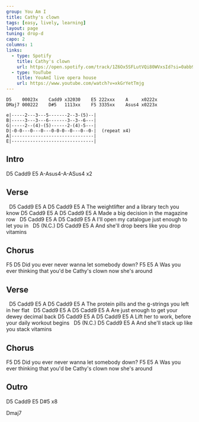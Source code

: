 ```yaml
---
group: You Am I
title: Cathy's clown
tags: [easy, lively, learning]
layout: page
tuning: drop-d
capo: 2
columns: 1
links:
  - type: Spotify
    title: Cathy's clown
    url: https://open.spotify.com/track/1Z6Ox5SFLutVQi80WVxsId?si=0abb9dee5edb4c43
  - type: YouTube
    title: YouAmI live opera house
    url: https://www.youtube.com/watch?v=xkGrYetTmjg
---
```


```chordpro
D5    00023x    Cadd9 x32030    E5 222xxx    A     x0222x
DMaj7 000222    D#5   1113xx    F5 3335xx    Asus4 x0223x
 
e|-----2---3---5-------2--3-(5)--|
B|-----3---3---6-------3--3--6---|
G|-----2--(4)-(5)------2-(4)-5---|
D|-0-0---0---0---0-0-0--0---0--0-|  (repeat x4)
A|-------------------------------|
E|-------------------------------|
```

## Intro

D5   Cadd9    E5    A-Asus4-A-ASus4    x2

## Verse

&nbsp;   D5     Cadd9       E5      A        D5   Cadd9  E5   A
The weightlifter and a library tech you know
D5    Cadd9  E5             A      D5   Cadd9  E5   A
Made a big decision in the magazine row
&nbsp;     D5     Cadd9     E5              A      D5   Cadd9  E5   A
I'll open my catalogue just enough to let you in
&nbsp;    D5 (N.C.)                          D5  Cadd9 E5  A
And she'll drop beers like you drop vitamins

## Chorus

F5                                     D5
Did you ever never wanna let somebody down?
F5                                           E5                A
Was you ever thinking that you'd be Cathy's clown now she's around

## Verse

&nbsp;   D5      Cadd9         E5             A          D5  Cadd9  E5   A
The protein pills and the g-strings you left in her flat
&nbsp;   D5   Cadd9     E5              A       D5  Cadd9  E5   A
Are just enough to get your dewey decimal back
D5         Cadd9     E5             A          D5  Cadd9  E5   A
Lift her to work, before your daily workout begins
&nbsp;    D5 (N.C.)                          D5  Cadd9  E5   A
And she'll stack up like you stack vitamins

## Chorus

F5                                     D5
Did you ever never wanna let somebody down?
F5                                           E5                A
Was you ever thinking that you'd be Cathy's clown now she's around

## Outro

D5  Cadd9  E5  D#5     x8

Dmaj7
